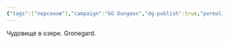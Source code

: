 ```yaml
---
{"tags":["персонаж"],"campaign":"GG Dungeon","dg-publish":true,"permalink":"/gronegard/","dgPassFrontmatter":true}
---
```


Чудовище в озере. Gronegard.